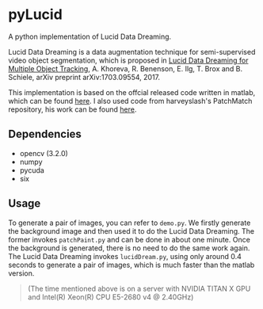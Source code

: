 # pyLucid

A python implementation of Lucid Data Dreaming.

Lucid Data Dreaming is a data augmentation technique for semi-supervised video object segmentation, which is proposed
in [Lucid Data Dreaming for Multiple Object Tracking](https://arxiv.org/abs/1703.09554), A. Khoreva, R. Benenson, E. Ilg, T. Brox and B. Schiele, arXiv preprint arXiv:1703.09554, 2017.

This implementation is based on the offcial released code written in matlab, which can be found [here](https://github.com/ankhoreva/LucidDataDreaming).
I also used code from harveyslash's PatchMatch repository, his work can be found [here](https://github.com/harveyslash/PatchMatch).

## Dependencies

- opencv (3.2.0)
- numpy
- pycuda
- six

## Usage

To generate a pair of images, you can refer to `demo.py`.
We firstly generate the background image and then used it to
do the Lucid Data Dreaming. The former invokes `patchPaint.py` and can be done in about one minute. Once the background is generated,
there is no need to do the same work again. The Lucid Data Dreaming
invokes `lucidDream.py`, using only around 0.4 seconds to generate a pair of images, which is much faster than the matlab version.
> (The time mentioned above is on a server with NVIDIA TITAN X GPU and Intel(R) Xeon(R) CPU E5-2680 v4 @ 2.40GHz)
